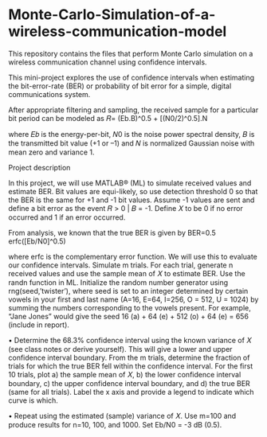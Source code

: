 # Monte-Carlo-Simulation-of-a-wireless-communication-model
This repository contains the files that perform Monte Carlo simulation on a wireless communication channel using confidence intervals.

This mini-project explores the use of confidence intervals when estimating the bit-error-rate (BER) or probability of bit error for a simple, digital communications system.

After appropriate filtering and sampling, the received sample for a particular bit period can be modeled as
𝑅= (Eb.B)^0.5 + [(N0/2)^0.5].N

where 𝐸𝑏 is the energy-per-bit, 𝑁0 is the noise power spectral density, 𝐵 is the transmitted bit value (+1 or –1) and 𝑁 is normalized Gaussian noise with mean zero and variance 1. 


Project description

In this project, we will use MATLAB® (ML) to simulate received values and estimate BER. Bit values are equi-likely, so use detection threshold 0 so that the BER is the same for +1 and -1 bit values. Assume -1 values are sent and define a bit error as the event 𝑅 > 0 | 𝐵 = -1. Define 𝑋 to be 0 if no error occurred and 1 if an error occurred.

From analysis, we known that the true BER is given by
BER=0.5 erfc([Eb/N0]^0.5)

where erfc is the complementary error function. We will use this to evaluate our confidence intervals.
Simulate m trials. For each trial, generate n received values and use the sample mean of 𝑋 to estimate BER. Use the randn function in ML. Initialize the random number generator using rng(seed,’twister’), where seed is set to an integer determined by certain vowels in your first and last name (A=16, E=64, I=256, O = 512, U = 1024) by summing the numbers corresponding to the vowels present. For example, “Jane Jones” would give the seed 16 (a) + 64 (e) + 512 (o) + 64 (e) = 656 (include in report).

• Determine the 68.3% confidence interval using the known variance of 𝑋 (see class notes or derive yourself). This will give a lower and upper confidence interval boundary. From the m trials, determine the fraction of trials for which the true BER fell within the confidence interval. For the first 10 trials, plot a) the sample mean of 𝑋, b) the lower confidence interval boundary, c) the upper confidence interval boundary, and d) the true BER (same for all trials). Label the x axis and provide a legend to indicate which curve is which.

• Repeat using the estimated (sample) variance of 𝑋.
Use m=100 and produce results for n=10, 100, and 1000. Set Eb/N0 = -3 dB (0.5).
